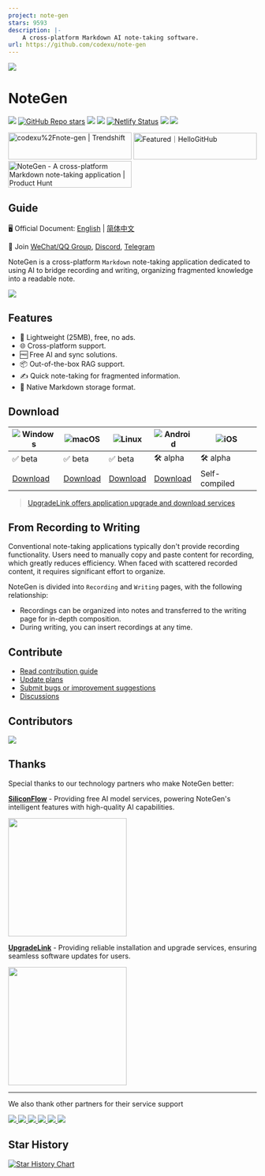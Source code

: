 ```yaml
---
project: note-gen
stars: 9593
description: |-
    A cross-platform Markdown AI note-taking software.
url: https://github.com/codexu/note-gen
---
```


[![](https://s2.loli.net/2025/09/16/efymQrKu8obaswx.png)](https://skywork.ai/p/bY47ky)

# NoteGen

![](https://img.shields.io/badge/free-pricing?logo=free&color=%20%23155EEF&label=pricing&labelColor=%20%23528bff)
[![GitHub Repo stars](https://img.shields.io/github/stars/codexu/note-gen)](https://github.com/codexu/note-gen)
[![](https://gitcode.com/codexu/note-gen/star/badge.svg)](https://gitcode.com/codexu/note-gen)
![](https://github.com/codexu/note-gen/actions/workflows/release.yml/badge.svg?branch=release)
[![Netlify Status](https://api.netlify.com/api/v1/badges/8f7518c3-b627-4277-bc2f-e477960f5dc4/deploy-status)](https://app.netlify.com/projects/note-gen-docs/deploys)
![](https://img.shields.io/github/downloads/codexu/note-gen/total)
![](https://img.shields.io/github/issues-closed/codexu/note-gen)

<div>
  <a href="https://trendshift.io/repositories/12784" target="_blank"><img src="https://trendshift.io/api/badge/repositories/12784" alt="codexu%2Fnote-gen | Trendshift" style="width: 250px; height: 55px;" width="250" height="55"/></a>
  <a href="https://hellogithub.com/repository/0163cb946dca44cc8905dbe34c2c987b" target="_blank"><img src="https://abroad.hellogithub.com/v1/widgets/recommend.svg?rid=0163cb946dca44cc8905dbe34c2c987b&claim_uid=YJ39kIMBz1TGAvc" alt="Featured｜HelloGitHub" style="width: 250px; height: 54px;" width="250" height="54" /></a>
  <a href="https://www.producthunt.com/products/notegen-2?embed=true&utm_source=badge-featured&utm_medium=badge&utm_source=badge-notegen&#0045;2" target="_blank"><img src="https://api.producthunt.com/widgets/embed-image/v1/featured.svg?post_id=956348&theme=light&t=1749194675492" alt="NoteGen - A&#0032;cross&#0045;platform&#0032;Markdown&#0032;note&#0045;taking&#0032;application | Product Hunt" style="width: 250px; height: 54px;" width="250" height="54" /></a>
</div>

## Guide

🖥️ Official Document: [English](https://notegen.top/en/) | [简体中文](https://notegen.top/cn/)

💬 Join [WeChat/QQ Group](https://github.com/codexu/note-gen/discussions/110), [Discord](https://discord.gg/SXyVZGpbpk), [Telegram](https://t.me/notegen)

NoteGen is a cross-platform `Markdown` note-taking application dedicated to using AI to bridge recording and writing, organizing fragmented knowledge into a readable note.

![](https://s2.loli.net/2025/06/13/UbVGPrhFl3etnQz.png)

## Features

- 🚀 Lightweight (25MB), free, no ads.
- 🌐 Cross-platform support.
- 🆓 Free AI and sync solutions.
- 📦 Out-of-the-box RAG support.
- ✍️ Quick note-taking for fragmented information.
- 📝 Native Markdown storage format.

## Download

| ![Windows](https://img.shields.io/badge/Windows-0078D4?logo=windows&logoColor=white&style=for-the-badge) | ![macOS](https://img.shields.io/badge/macOS-000000?logo=apple&logoColor=white&style=for-the-badge) | ![Linux](https://img.shields.io/badge/Linux-FCC624?logo=linux&logoColor=black&style=for-the-badge) | ![Android](https://img.shields.io/badge/Android-3DDC84?logo=android&logoColor=white&style=for-the-badge) | ![iOS](https://img.shields.io/badge/iOS-000000?logo=apple&logoColor=white&style=for-the-badge) |
| --- | --- | --- | --- | --- |
| ✅ beta | ✅ beta | ✅ beta | 🛠️ alpha | 🛠️ alpha |
| [Download](https://notegen.top/en/docs/download#desktop-beta) | [Download](https://notegen.top/en/docs/download#desktop-beta) | [Download](https://notegen.top/en/docs/download#desktop-beta) | [Download](https://notegen.top/en/docs/download#android) | Self-compiled |

> [UpgradeLink offers application upgrade and download services](http://upgrade.toolsetlink.com/upgrade/example/tauri-example.html)

## From Recording to Writing

Conventional note-taking applications typically don't provide recording functionality. Users need to manually copy and paste content for recording, which greatly reduces efficiency. When faced with scattered recorded content, it requires significant effort to organize.

NoteGen is divided into `Recording` and `Writing` pages, with the following relationship:

- Recordings can be organized into notes and transferred to the writing page for in-depth composition.
- During writing, you can insert recordings at any time.

## Contribute

- [Read contribution guide](https://notegen.top/en/docs/contributing)
- [Update plans](https://github.com/codexu/note-gen/issues/46)
- [Submit bugs or improvement suggestions](https://github.com/codexu/note-gen/issues)
- [Discussions](https://github.com/codexu/note-gen/discussions)

## Contributors

<a href="https://github.com/codexu/note-gen/graphs/contributors">
  <img src="https://contrib.rocks/image?repo=codexu/note-gen" />
</a>

## Thanks

Special thanks to our technology partners who make NoteGen better:

**[SiliconFlow](https://cloud.siliconflow.cn/i/O2ciJeZw)** - Providing free AI model services, powering NoteGen's intelligent features with high-quality AI capabilities.

<a href="https://cloud.siliconflow.cn/i/O2ciJeZw" target="_blank">
  <img width="240" src="https://s2.loli.net/2025/09/10/KWPOA5XhIGmYTV9.png" />
</a>

**[UpgradeLink](http://upgrade.toolsetlink.com/upgrade/example/tauri-example.html)** - Providing reliable installation and upgrade services, ensuring seamless software updates for users.

<a href="http://upgrade.toolsetlink.com/upgrade/example/tauri-example.html" target="_blank">
  <img width="240" src="https://s2.loli.net/2025/09/10/Ks4EayU9HguXDMF.png" />
</a>

---

We also thank other partners for their service support

<div>
  <a href="https://www.qiniu.com/products/ai-token-api?utm_source=NoteGen" target="_blank">
    <img src="https://s2.loli.net/2025/06/11/OKJq542lTs7U9xg.png" />
  </a>
  <a href="https://share.302.ai/jfFrIP" target="_blank">
    <img src="https://s2.loli.net/2025/07/01/dPlkU1tejnDyV4S.png" />
  </a>
  <a href="https://www.shengsuanyun.com/?from=CH_KAFLGC9O" target="_blank">
    <img src="https://s2.loli.net/2025/09/15/CcVRbTUBtf7ZvNl.png" />
  </a>
  <a href="https://ai.gitee.com/" target="_blank">
    <img src="https://s2.loli.net/2025/09/15/wmnBWfyACMz9pVc.png" />
  </a>
  <a href="https://www.netlify.com" target="_blank">
    <img src="https://s2.loli.net/2025/09/16/yJ64xIlrhdABt9o.png" />
  </a>
  <a href="https://skywork.ai/p/bY47ky" target="_blank">
    <img src="https://s2.loli.net/2025/09/16/mTzMCQ8tZLfJNk5.png" />
  </a>
</div>

## Star History

[![Star History Chart](https://api.star-history.com/svg?repos=codexu/note-gen&type=Date)](https://www.star-history.com/#codexu/note-gen&Date)

